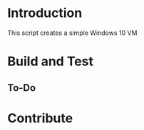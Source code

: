 # Introduction 
This script creates a simple Windows 10 VM 

# Build and Test

## To-Do

# Contribute

